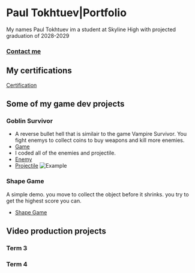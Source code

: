# Paul Tokhtuev|Portfolio
My names Paul Tokhtuev im a student at Skyline High with projected graduation of 2028-2029
### [Contact me](mailto:masterpaul562@gmail.com)
## My certifications 
[Certification](https://github.com/Masterpaul562/PaulTokhtuev-Portfolio/blob/main/Doc/Paul%20Tokhtuev_Game%20Development%20Fundamentals_12132024.pdf)
## Some of my game dev projects
### Goblin Survivor 
* A reverse bullet hell that is similair to the game Vampire Survivor. You fight enemys to collect coins to buy weapons and kill more enemies. 
* [Game](https://github.com/Masterpaul562/gamedevteam3)
* I coded all of the enemies and projectile. 
* [Enemy](https://github.com/Masterpaul562/gamedevteam3/blob/main/src/GoblinSurvivor/Enemy.pde)
* [Projectile](https://github.com/Masterpaul562/gamedevteam3/blob/main/src/GoblinSurvivor/Projectile.pde)
![Example](https://github.com/user-attachments/assets/8130b81b-2845-40ff-9e15-cf82af3bc646)
### Shape Game
A simple demo. you move to collect the object before it shrinks. you try to get the highest score you can.  
* [Shape Game](https://github.com/Masterpaul562/PaulTokhtuev-Portfolio/tree/main/ShapeGame)

## Video production projects

### Term 3

### Term 4
